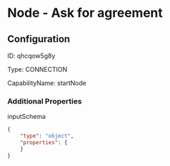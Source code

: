 # Node - Ask for agreement
## Configuration
ID:  qhcqow5g8y

Type: CONNECTION 

CapabilityName: startNode






### Additional Properties
inputSchema
```json 
{
	"type": "object",
	"properties": {
	}
}
```




